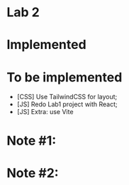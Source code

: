 # Lab 2

# Implemented

# To be implemented
- [CSS] Use TailwindCSS for layout;
- [JS] Redo Lab1 project with React;
- [JS] Extra: use Vite

# Note #1:

# Note #2:
